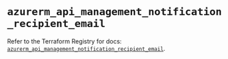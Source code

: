 # `azurerm_api_management_notification_recipient_email`

Refer to the Terraform Registry for docs: [`azurerm_api_management_notification_recipient_email`](https://registry.terraform.io/providers/hashicorp/azurerm/4.22.0/docs/resources/api_management_notification_recipient_email).
